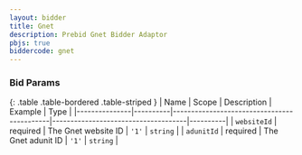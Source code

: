 ```yaml
---
layout: bidder
title: Gnet
description: Prebid Gnet Bidder Adaptor
pbjs: true
biddercode: gnet
---
```


### Bid Params

{: .table .table-bordered .table-striped }
| Name          | Scope    | Description                                | Example                             | Type     |
|---------------|----------|--------------------------------------------|-------------------------------------|----------|
| `websiteId`   | required | The Gnet website ID                        | `'1'`                               | `string` |
| `adunitId`    | required | The Gnet adunit ID                         | `'1'`                               | `string` |

